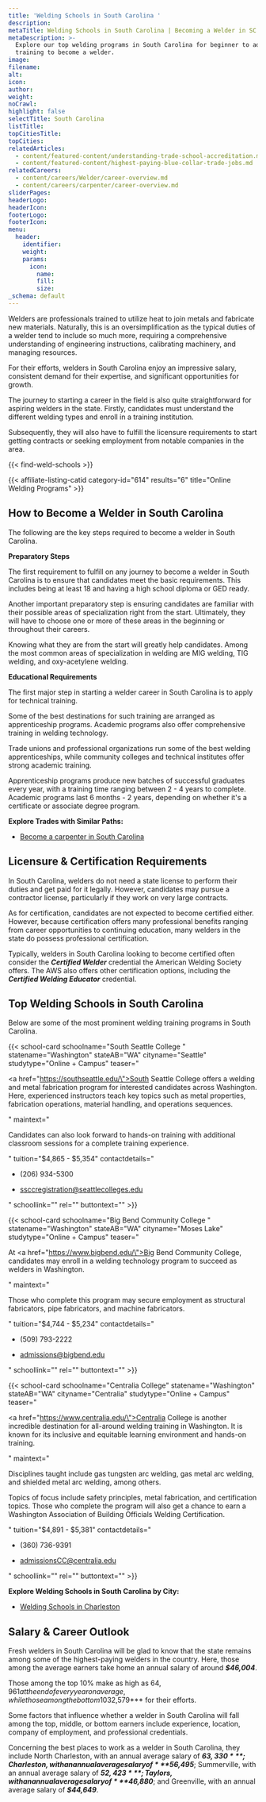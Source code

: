 ```yaml
---
title: 'Welding Schools in South Carolina '
description:
metaTitle: Welding Schools in South Carolina | Becoming a Welder in SC
metaDescription: >-
  Explore our top welding programs in South Carolina for beginner to advanced
  training to become a welder.
image:
filename:
alt:
icon:
author:
weight:
noCrawl:
highlight: false
selectTitle: South Carolina
listTitle:
topCitiesTitle:
topCities:
relatedArticles:
  - content/featured-content/understanding-trade-school-accreditation.md
  - content/featured-content/highest-paying-blue-collar-trade-jobs.md
relatedCareers:
  - content/careers/Welder/career-overview.md
  - content/careers/carpenter/career-overview.md
sliderPages:
headerLogo:
headerIcon:
footerLogo:
footerIcon:
menu:
  header:
    identifier:
    weight:
    params:
      icon:
        name:
        fill:
        size:
_schema: default
---
```

Welders are professionals trained to utilize heat to join metals and fabricate new materials. Naturally, this is an oversimplification as the typical duties of a welder tend to include so much more, requiring a comprehensive understanding of engineering instructions, calibrating machinery, and managing resources.

For their efforts, welders in South Carolina enjoy an impressive salary, consistent demand for their expertise, and significant opportunities for growth.

The journey to starting a career in the field is also quite straightforward for aspiring welders in the state. Firstly, candidates must understand the different welding types and enroll in a training institution.

Subsequently, they will also have to fulfill the licensure requirements to start getting contracts or seeking employment from notable companies in the area.

{{< find-weld-schools >}}

{{< affiliate-listing-catid category-id="614" results="6" title="Online Welding Programs" >}}

## **How to Become a Welder in South Carolina**

The following are the key steps required to become a welder in South Carolina.

**Preparatory Steps**

The first requirement to fulfill on any journey to become a welder in South Carolina is to ensure that candidates meet the basic requirements. This includes being at least 18 and having a high school diploma or GED ready.

Another important preparatory step is ensuring candidates are familiar with their possible areas of specialization right from the start. Ultimately, they will have to choose one or more of these areas in the beginning or throughout their careers.

Knowing what they are from the start will greatly help candidates. Among the most common areas of specialization in welding are MIG welding, TIG welding, and oxy-acetylene welding.

**Educational Requirements**

The first major step in starting a welder career in South Carolina is to apply for technical training.

Some of the best destinations for such training are arranged as apprenticeship programs. Academic programs also offer comprehensive training in welding technology.

Trade unions and professional organizations run some of the best welding apprenticeships, while community colleges and technical institutes offer strong academic training.

Apprenticeship programs produce new batches of successful graduates every year, with a training time ranging between 2 - 4 years to complete. Academic programs last 6 months - 2 years, depending on whether it's a certificate or associate degree program.

**Explore Trades with Similar Paths:**

* [Become a carpenter in South Carolina](https://toptradeschools.com/near-you/carpenter/south-carolina/)

## **Licensure & Certification Requirements**

In South Carolina, welders do not need a state license to perform their duties and get paid for it legally. However, candidates may pursue a contractor license, particularly if they work on very large contracts.

As for certification, candidates are not expected to become certified either. However, because certification offers many professional benefits ranging from career opportunities to continuing education, many welders in the state do possess professional certification.

Typically, welders in South Carolina looking to become certified often consider the ***Certified Welder*** credential the American Welding Society offers. The AWS also offers other certification options, including the ***Certified Welding Educator*** credential.

## **Top Welding Schools in South Carolina**

Below are some of the most prominent welding training programs in South Carolina.

{{< school-card schoolname="South Seattle College " statename="Washington" stateAB="WA" cityname="Seattle" studytype="Online + Campus" teaser="<p><a href=\"https://southseattle.edu/\">South Seattle College</a> offers a welding and metal fabrication program for interested candidates across Washington. Here, experienced instructors teach key topics such as metal properties, fabrication operations, material handling, and operations sequences.</p>" maintext="<p>Candidates can also look forward to hands-on training with additional classroom sessions for a complete training experience.</p>" tuition="$4,865 - $5,354" contactdetails="<ul><li><p>(206) 934-5300</p></li><li><p>ssccregistration@seattlecolleges.edu</p></li></ul>" schoollink="" rel="" buttontext="" >}}

{{< school-card schoolname="Big Bend Community College " statename="Washington" stateAB="WA" cityname="Moses Lake" studytype="Online + Campus" teaser="<p>At <a href=\"https://www.bigbend.edu/\">Big Bend Community College</a>, candidates may enroll in a welding technology program to succeed as welders in Washington.</p>" maintext="<p>Those who complete this program may secure employment as structural fabricators, pipe fabricators, and machine fabricators.</p>" tuition="$4,744 - $5,234" contactdetails="<ul><li><p>(509) 793-2222</p></li><li><p>admissions@bigbend.edu</p></li></ul>" schoollink="" rel="" buttontext="" >}}

{{< school-card schoolname="Centralia College" statename="Washington" stateAB="WA" cityname="Centralia" studytype="Online + Campus" teaser="<p><a href=\"https://www.centralia.edu/\">Centralia College</a> is another incredible destination for all-around welding training in Washington. It is known for its inclusive and equitable learning environment and hands-on training.</p>" maintext="<p>Disciplines taught include gas tungsten arc welding, gas metal arc welding, and shielded metal arc welding, among others.</p><p>Topics of focus include safety principles, metal fabrication, and certification topics. Those who complete the program will also get a chance to earn a Washington Association of Building Officials Welding Certification.</p>" tuition="$4,891 - $5,381" contactdetails="<ul><li><p>(360) 736-9391</p></li><li><p>admissionsCC@centralia.edu</p></li></ul>" schoollink="" rel="" buttontext="" >}}

**Explore Welding Schools in South Carolina by City:**

* [Welding Schools in Charleston](https://toptradeschools.com/near-you/welder/south-carolina/charleston/)

## **Salary & Career Outlook**

Fresh welders in South Carolina will be glad to know that the state remains among some of the highest-paying welders in the country. Here, those among the average earners take home an annual salary of around ***$46,004***.

Those among the top 10% make as high as $64,961 at the end of every year on average, while those among the bottom 10% take home an annual average salary of ***$32,579*** for their efforts.

Some factors that influence whether a welder in South Carolina will fall among the top, middle, or bottom earners include experience, location, company of employment, and professional credentials.

Concerning the best places to work as a welder in South Carolina, they include North Charleston, with an annual average salary of ***$63,330***; Charleston, with an annual average salary of ***$56,495***; Summerville, with an annual average salary of ***$52,423***; Taylors, with an annual average salary of ***$46,880***; and Greenville, with an annual average salary of ***$44,649***.